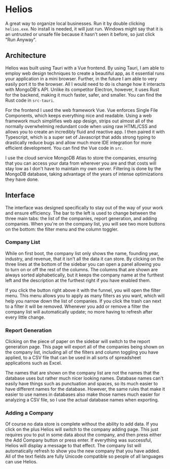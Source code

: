 # Helios
A great way to organize local businesses. Run it by double clicking `helios.exe`. No install is needed, it will just run. Windows might say that it is an untrusted or unsafe file because it hasn't seen it before, so just click "Run Anyway".

## Architecture

Helios was built using Tauri with a Vue frontend. By using Tauri, I am able to employ web design techniques to create a beautiful app, as it essential runs your application in a mini browser. Further, in the future I am able to very easily port it to the browser. All I would need to do is change how it interacts with MongoDB's API. Unlike its competitor Electron, however, it uses Rust for the backend, making it much faster, safer, and smaller. You can find the Rust code in `src-tauri`.

For the frontend I used the web framework Vue. Vue enforces Single File Components, which keeps everything nice and readable. Using a web framework much simplifies web app design, strips out almost all of the normally overwhelming redundant code when using raw HTML/CSS and allows you to create an incredibly fluid and reactive app. I then paired it with Typescript, which is a super set of Javascript that adds strong typing to drastically reduce bugs and allow much more IDE integration for more efficient development. You can find the Vue code in `src`.

I use the cloud service MongoDB Atlas to store the companies, ensuring that you can access your data from wherever you are and that costs will stay low as I don't have to maintain my own server. Filtering is done by the MongoDB database, taking advantage of the years of intense optimizations they have done.

## Interface

The interface was designed specifically to stay out of the way of your work and ensure efficiency. The bar to the left is used to change between the three main tabs: the list of the companies, report generation, and adding companies. When you're on the company list, you will see two more buttons on the bottom: the filter menu and the column toggler.

### Company List

While on first boot, the company list only shows the name, founding year, industry, and revenue, that it isn't all the data it can store. By clicking on the three lines at the bottom of the sidebar you can open a panel allowing you to turn on or off the rest of the columns. The columns that are shown are always sorted alphabetically, but it keeps the company name at the furthest left and the description at the furthest right if you have enabled them.

If you click the button right above it with the funnel, you will open the filter menu. This menu allows you to apply as many filters as you want, which will help you narrow down the list of companies. If you click the trash can next to a filter it will be removed. Whenever you add or remove a filter the company list will automatically update; no more having to refresh after every little change.

### Report Generation

Clicking on the piece of paper on the sidebar will switch to the report generation page. This page will export all of the companies being shown on the company list, including all of the filters and column toggling you have applied, to a CSV file that can be used in all sorts of spreadsheet applications such as Excel.

The names that are shown on the company list are not the names that the database uses but rather much nicer looking names. Database names can't easily have things such as punctuation and spaces, so its much easier to have different names for the database. However, the same rules that make it easier to use names in databases also make those names much easier for analyzing a CSV file, so I use the actual database names when exporting.

### Adding a Company

Of course no data store is complete without the ability to add data. If you click on the plus Helios will switch to the company adding page. This just requires you to put in some data about the company, and then press either the Add Company button or press enter. If everything was successful, Helios will display a message to that effect. The company list will automatically refresh to show you the new company that you have added. All of the text fields are fully Unicode compatible so people of all languages can use Helios.